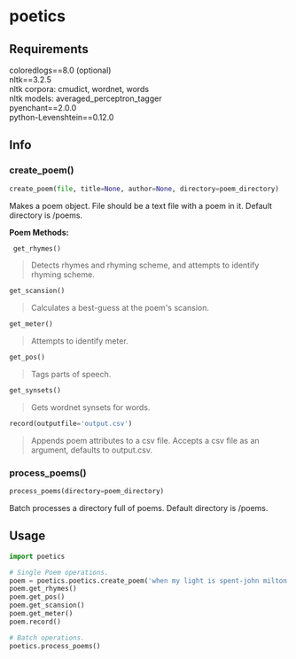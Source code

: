 # poetics
## Requirements
coloredlogs==8.0 (optional)  
nltk==3.2.5  
nltk corpora: cmudict, wordnet, words  
nltk models: averaged_perceptron_tagger  
pyenchant==2.0.0  
python-Levenshtein==0.12.0  
## Info
### create_poem()
```python 
create_poem(file, title=None, author=None, directory=poem_directory) 
```
Makes a poem object. File should be a text file with a poem in it.  Default directory is /poems.

**Poem Methods:**  
```python
 get_rhymes()
``` 
>Detects rhymes and rhyming scheme, and attempts to identify rhyming scheme.

```python
get_scansion()  
```
>Calculates a best-guess at the poem's scansion.

```python
get_meter()
```  
> Attempts to identify meter.

```python
get_pos()
```
>Tags parts of speech.  

```python
get_synsets()
```
>Gets wordnet synsets for words.  

```python
record(outputfile='output.csv')
```
>Appends poem attributes to a csv file. Accepts a csv file as an argument, defaults to output.csv.  

### process_poems()
```python
process_poems(directory=poem_directory)
```
Batch processes a directory full of poems. Default directory is /poems.

## Usage
```python
import poetics

# Single Poem operations.
poem = poetics.poetics.create_poem('when my light is spent-john milton.txt')
poem.get_rhymes()
poem.get_pos()
poem.get_scansion()
poem.get_meter()
poem.record()

# Batch operations.
poetics.process_poems()
```
